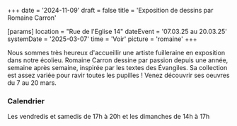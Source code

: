 +++
date = '2024-11-09'
draft = false
title = 'Exposition de dessins par Romaine Carron'

[params]
location = "Rue de l'Eglise 14"
dateEvent = '07.03.25 au 20.03.25'
systemDate = '2025-03-07'
time = 'Voir'
picture = 'romaine'
+++

Nous sommes très heureux d'accueillir une artiste fuilleraine en exposition dans notre écolieu. Romaine Carron dessine par passion depuis une année, semaine après semaine, inspirée par les textes des Évangiles. Sa collection est assez variée pour ravir toutes les pupilles ! Venez découvrir ses oeuvres du 7 au 20 mars.

### Calendrier

Les vendredis et samedis de 17h à 20h et les dimanches de 14h à 17h
